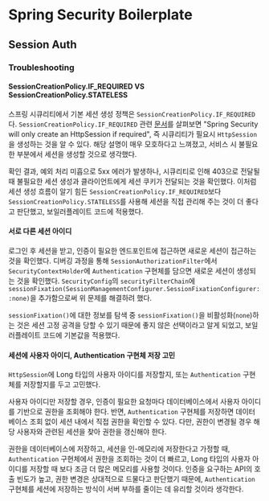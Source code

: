 # Spring Security Boilerplate

## Session Auth

### Troubleshooting

#### SessionCreationPolicy.IF_REQUIRED VS SessionCreationPolicy.STATELESS

스프링 시큐리티에서 기본 세션 생성 정책은 `SessionCreationPolicy.IF_REQUIRED`다. `SessionCreationPolicy.IF_REQUIRED` 관련 [문서](https://docs.spring.io/spring-security/site/docs/current/api/org/springframework/security/config/http/SessionCreationPolicy.html)를 살펴보면 "Spring Security will only create an HttpSession if required", 즉 시큐리티가 필요시 `HttpSession`을 생성하는 것을 알 수 있다.  해당 설명이 매우 모호하다고 느껴졌고, 서비스 시 불필요한 부분에서 세션을 생성할 것으로 생각했다.

확인 결과, 예외 처리 미흡으로 5xx 에러가 발생하나, 시큐리티로 인해 403으로 전달될 때 불필요한 세션 생성과 클라이언트에게 세션 쿠키가 전달되는 것을 확인했다. 이처럼 세션 생성 흐름이 알기 힘든 `SessionCreationPolicy.IF_REQUIRED`보다 `SessionCreationPolicy.STATELESS`를 사용해 세션을 직접 관리해 주는 것이 더 좋다고 판단했고, 보일러플레이트 코드에 적용했다.

#### 서로 다른 세션 아이디

로그인 후 세션을 받고, 인증이 필요한 엔드포인트에 접근하면 새로운 세션이 접근하는 것을 확인했다. 디버깅 과정을 통해 `SessionAuthorizationFilter`에서 `SecurityContextHolder`에 `Authentication` 구현체를 담으면 새로운 세션이 생성되는 것을 확인했다. `SecurityConfig`의 `securityFilterChain`에 `sessionFixation(SessionManagementConfigurer.SessionFixationConfigurer::none)`을 추가함으로써 위 문제를 해결하려 했다.

`sessionFixation()`에 대한 정보를 탐색 중 `sessionFixation()`을 비활성화(`none`)하는 것은 세션 고정 공격을 당할 수 있기 때문에 좋지 않은 선택이라고 알게 되었고, 보일러플레이트 코드에 기본값을 적용했다.

#### 세션에 사용자 아이디, Authentication 구현체 저장 고민

`HttpSession`에 Long 타입의 사용자 아이디를 저장할지, 또는 `Authentication` 구현체를 저장할지를 두고 고민했다.

사용자 아이디만 저장할 경우, 인증이 필요한 요청마다 데이터베이스에서 사용자 아이디를 기반으로 권한을 조회해야 한다. 반면, `Authentication` 구현체를 저장하면 데이터베이스 조회 없이 세션 내에서 직접 권한을 확인할 수 있다. 다만, 권한이 변경될 경우 해당 사용자와 관련된 세션을 찾아 권한을 갱신해야 한다.

권한을 데이터베이스에 저장하고, 세션을 인-메모리에 저장한다고 가정할 때, `Authentication` 구현체에서 권한을 조회하는 것이 더 빠르고, Long 타입의 사용자 아이디를 저장할 때 보다 조금 더 많은 메모리를 사용할 것이다. 인증을 요구하는 API의 호출 빈도가 높고, 권한 변경은 상대적으로 드물다고 판단했기 때문에, `Authentication` 구현체를 세션에 저장하는 방식이 서버 부하를 줄이는 데 유리할 것이라 생각한다.
